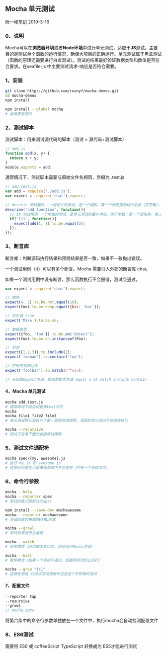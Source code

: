 ## Mocha 单元测试

阮一峰笔记 2019-3-16

### 0、说明

Mocha可以在**浏览器环境**或者**Node环境**中进行单元测试，适应于**JS**测试。主要目的是测试单个函数的运行情况，确保大项目的正确运行。单元测试属于黑盒测试（函数的原理还需要进行白盒测试）。测试的结果最好验证数据类型和数值是否符合要求。在seafile-js 中主要测试请求-响应是否符合需要。

### 1、安装

~~~bash
git clone https://github.com/ruanyf/mocha-demos.git
cd mocha-demos
npm install

npm install --global mocha
# 全局安装测试
~~~

### 2、测试脚本

测试脚本：用来测试源代码的脚本（测试 = 源代码+测试脚本）

~~~js
// add.js
function add(x, y) {
  return x + y;
}
module.exports = add;
~~~

通常情况下，测试脚本需要与原始文件名相同，后缀为 .test.js

~~~js
// add.test.js
var add = require('./add.js');
var expect = require('chai').expect;

// descrie 测试套件——一组相关的测试，是一个函数。第一个参数是测试的名称（字符串），第二个参数是测试的函数（实际执行）
describe('add function', function(){
  // it 测试用例 一个单独的测试，是单元测试的最小单位。两个参数：第一个是名称，第二个是实际的执行函数
  if('1+1', function(){
    expect(add(1, 1).to.be.equal(2);
  });
});

~~~

### 3、断言库

断言库：判断源码执行结果和预期结果是否一致，如果不一致抛出错误。

一个测试用例（it）可以有多个断言。Mocha 需要引入外部的断言库 chai。

如果一个测试用例中没有断言，那么函数执行不会报错，测试会通过。

~~~js
var expect = require('chai').expect;
~~~

~~~js
// 相等
expect(4, 5).to.be.not.equal(10);
expect(foo).to.be.deep.equal({bar: 'bar'});

// 布尔值 true
expect('Mike').to.be.ok;

// 数据类型
expect({foo, 'foo'}).to.be.an('object');
expect(foo).to.be.an.instanceof(Foo);

// 包含
expect([1,2,3]).to.include(2);
expect('foobae').to.contain('foo');

// 匹配正则表达式
expect('foolbar').to.match(/^foo/);

// 头部是expect方法，尾部是断言方法 equal a ok match include contain
~~~

#### 4、Mocha 单元测试

~~~bash
mocha add.test.js
# 通常情况下回自动查找test文件
mocha
mocha file1 file2 file3
# 单元测试默认会执行下面一层的测试用例，深层的单元测试不会继续执行

mocha --recursive 
# 测试子目录下面的全部测试用例
~~~

### 5、测试文件通配符

~~~bash
mocha spec/{my, awesome}.js
# 执行 my.js 和 awesome.js 
# 这部分功能在小型单元测试中不会使用（只有一个测试文件）
~~~

### 6、命令行参数

~~~bash
mocha --help
mocha --reporter spec
# 测试的格式是默认的spec

npm install --save-dev mochawesome
mocha --reporter mochawesome
# 测试结果的格式的HTML形式

mocha --growl 
# 测试结果显示在桌面

mocha --watch
# 监视模式（测试脚本变化后，自动运行Mocha测试）

mocha --bail 
# 暂停模式（如果一个测试不通过，后面的测试终止运行）

mocha --grep "1+1"
# 选择性测试 只测试测试用例中包含这个字符串的测试
~~~

#### 7、配置文件

~~~js
--reporter tap
--resursive
--growl
// mocha.opts
~~~

将第六条中的命令行参数单独放在一个文件中，执行mocha会自动检测配置文件

### 8、ES6测试

需要将 ES6 或 coffeeScript TypeScript 转换成为 ES5才能进行测试